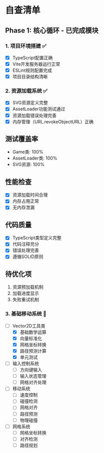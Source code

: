 # 自查清单

## Phase 1: 核心循环 - 已完成模块

### 1. 项目环境搭建 ✅
- [x] TypeScript配置正确
- [x] Vite开发服务器运行正常
- [x] ESLint规则配置完成
- [x] 项目目录结构清晰

### 2. 资源加载系统 ✅
- [x] SVG资源定义完整
- [x] AssetLoader功能测试通过
- [x] 资源加载错误处理完善
- [x] 内存管理（URL.revokeObjectURL）正确

## 测试覆盖率
- Game类: 100%
- AssetLoader类: 100%
- SVG资源: 100%

## 性能检查
- [x] 资源加载时间合理
- [x] 内存占用正常
- [x] 无内存泄漏

## 代码质量
- [x] TypeScript类型定义完整
- [x] 代码注释充分
- [x] 错误处理完善
- [x] 遵循SOLID原则

## 待优化项
1. 资源预加载机制
2. 加载进度显示
3. 失败重试机制 

### 3. 基础移动系统 🚧
- [ ] Vector2D工具类
  - [x] 基础数学运算
  - [x] 向量标准化
  - [x] 网格坐标转换
  - [x] 路径预测计算
  - [x] 单元测试
- [ ] 输入控制系统
  - [ ] 方向键输入
  - [ ] 输入状态管理
  - [ ] 网格对齐处理
- [ ] 移动系统
  - [ ] 速度控制
  - [ ] 碰撞检测
  - [ ] 网格对齐
  - [ ] 路径预测
  - [ ] 物理碰撞
- [ ] 网格系统
  - [ ] 网格坐标转换
  - [ ] 对齐检测
  - [ ] 路径规划 